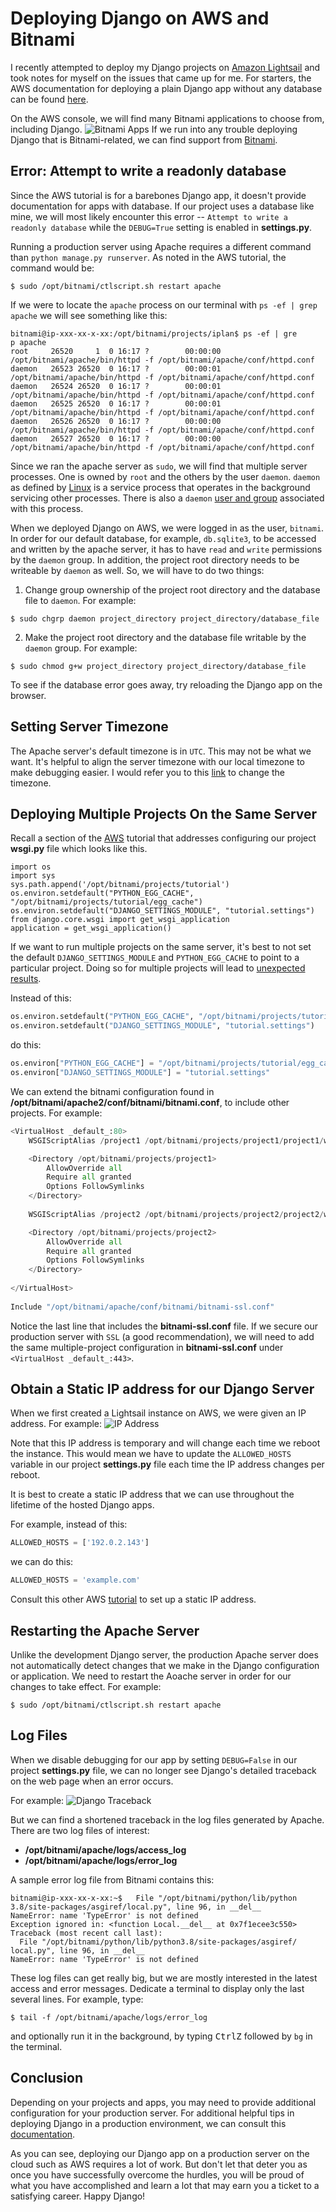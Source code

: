 # Deploying Django on AWS and Bitnami
I recently attempted to deploy my Django projects on [Amazon Lightsail](https://lightsail.aws.amazon.com/) and took notes for myself on the issues that came up for me. For starters, the AWS documentation for deploying a plain Django app without any database can be found [here](https://aws.amazon.com/getting-started/hands-on/deploy-python-application/). 

On the AWS console, we will find many Bitnami applications to choose from, including Django. 
![Bitnami Apps](https://d1.awsstatic.com/LightsailAssets/django5.8b5e50b084f97517143d00c3ee5d9dee7937f66a.png)
If we run into any trouble deploying Django that is Bitnami-related, we can find support from [Bitnami](https://bitnami.com/support). 

## Error: Attempt to write a readonly database
Since the AWS tutorial is for a barebones Django app, it doesn't provide documentation for apps with database. If our project uses a database like mine, we will most likely encounter this error -- `Attempt to write a readonly database` while the `DEBUG=True` setting is enabled in **settings.py**. 

Running a production server using Apache requires a different command than `python manage.py runserver`. As noted in the AWS tutorial, the command would be:
```
$ sudo /opt/bitnami/ctlscript.sh restart apache
```
If we were to locate the `apache` process on our terminal with `ps -ef | grep apache` we will see something like this:
```
bitnami@ip-xxx-xx-x-xx:/opt/bitnami/projects/iplan$ ps -ef | gre
p apache
root     26520     1  0 16:17 ?        00:00:00 /opt/bitnami/apache/bin/httpd -f /opt/bitnami/apache/conf/httpd.conf
daemon   26523 26520  0 16:17 ?        00:00:01 /opt/bitnami/apache/bin/httpd -f /opt/bitnami/apache/conf/httpd.conf
daemon   26524 26520  0 16:17 ?        00:00:01 /opt/bitnami/apache/bin/httpd -f /opt/bitnami/apache/conf/httpd.conf
daemon   26525 26520  0 16:17 ?        00:00:01 /opt/bitnami/apache/bin/httpd -f /opt/bitnami/apache/conf/httpd.conf
daemon   26526 26520  0 16:17 ?        00:00:00 /opt/bitnami/apache/bin/httpd -f /opt/bitnami/apache/conf/httpd.conf
daemon   26527 26520  0 16:17 ?        00:00:00 /opt/bitnami/apache/bin/httpd -f /opt/bitnami/apache/conf/httpd.conf
```
Since we ran the apache server as `sudo`, we will find that multiple server processes. One is owned by `root` and the others by the user `daemon`. `daemon` as defined by [Linux](https://www.man7.org/linux/man-pages/man7/daemon.7.html) is a service process that operates in the background servicing other processes. There is also a `daemon` [user and group](https://refspecs.linuxbase.org/LSB_3.0.0/LSB-PDA/LSB-PDA/usernames.html#TBL-REQUIREDUSERS) associated with this process. 

When we deployed Django on AWS, we were logged in as the user, `bitnami`. In order for our default database, for example, `db.sqlite3`, to be accessed and written by the apache server, it has to have `read` and `write` permissions by the `daemon` group. In addition, the project root directory needs to be writeable by `daemon` as well. So, we will have to do two things:
1. Change group ownership of the project root directory and the database file to `daemon`. For example:
```
$ sudo chgrp daemon project_directory project_directory/database_file
```
2. Make the project root directory and the database file writable by the `daemon` group. For example:
```
$ sudo chmod g+w project_directory project_directory/database_file
```
To see if the database error goes away, try reloading the Django app on the browser.

## Setting Server Timezone
The Apache server's default timezone is in `UTC`. This may not be what we want. It's helpful to align the server timezone with our local timezone to make debugging easier. I would refer you to this [link](https://it.playswellwithflavors.com/2020/03/25/bitnami-set-timezone/) to change the timezone.

## Deploying Multiple Projects On the Same Server

Recall a section of the [AWS](https://aws.amazon.com/getting-started/hands-on/deploy-python-application/) tutorial that addresses configuring our project **wsgi.py** file which looks like this.
```
import os
import sys
sys.path.append('/opt/bitnami/projects/tutorial')
os.environ.setdefault("PYTHON_EGG_CACHE", "/opt/bitnami/projects/tutorial/egg_cache")
os.environ.setdefault("DJANGO_SETTINGS_MODULE", "tutorial.settings")
from django.core.wsgi import get_wsgi_application
application = get_wsgi_application()
```
If we want to run multiple projects on the same server, it's best to not set the default  `DJANGO_SETTINGS_MODULE` and `PYTHON_EGG_CACHE` to point to a particular project. Doing so for multiple projects will lead to [unexpected results](https://stackoverflow.com/questions/11505576/deploying-multiple-django-apps-on-apache-with-mod-wsgi). 

Instead of this:
```py
os.environ.setdefault("PYTHON_EGG_CACHE", "/opt/bitnami/projects/tutorial/egg_cache")
os.environ.setdefault("DJANGO_SETTINGS_MODULE", "tutorial.settings")
```
do this:
```py
os.environ["PYTHON_EGG_CACHE"] = "/opt/bitnami/projects/tutorial/egg_cache"
os.environ["DJANGO_SETTINGS_MODULE"] = "tutorial.settings"
```

We can extend the bitnami configuration found in **/opt/bitnami/apache2/conf/bitnami/bitnami.conf**, to include other projects. For example:
```py
<VirtualHost _default_:80>
    WSGIScriptAlias /project1 /opt/bitnami/projects/project1/project1/wsgi.py

    <Directory /opt/bitnami/projects/project1>
        AllowOverride all
        Require all granted
        Options FollowSymlinks
    </Directory>
 
    WSGIScriptAlias /project2 /opt/bitnami/projects/project2/project2/wsgi.py

    <Directory /opt/bitnami/projects/project2>
        AllowOverride all
        Require all granted
        Options FollowSymlinks
    </Directory>
 
</VirtualHost>
 
Include "/opt/bitnami/apache/conf/bitnami/bitnami-ssl.conf"
```
Notice the last line that includes the **bitnami-ssl.conf** file. If we secure our production server with `SSL` (a good recommendation), we will need to add the same multiple-project configuration in **bitnami-ssl.conf** under `<VirtualHost _default_:443>`.

## Obtain a Static IP address for our Django Server

When we first created a Lightsail instance on AWS, we were given an IP address. For example:
![IP Address](https://d1.awsstatic.com/LightsailAssets/django10.3a7d2a117c080dc690baa9c471a1baad26ad89ba.png)

Note that this IP address is temporary and will change each time we reboot the instance. This would mean we have to update the `ALLOWED_HOSTS` variable in our project **settings.py** file each time the IP address changes per reboot. 

It is best to create a static IP address that we can use throughout the lifetime of the hosted Django apps.

For example, instead of this:
```py
ALLOWED_HOSTS = ['192.0.2.143']
```
we can do this:
```py
ALLOWED_HOSTS = 'example.com'
```

Consult this other AWS [tutorial](https://lightsail.aws.amazon.com/ls/docs/en_us/articles/lightsail-create-static-ip) to set up a static IP address.

## Restarting the Apache Server
Unlike the development Django server, the production Apache server does not automatically detect changes that we make in the Django configuration or application. We need to restart the Aoache server in order for our changes to take effect. For example:
```
$ sudo /opt/bitnami/ctlscript.sh restart apache
```

## Log Files
When we disable debugging for our app by setting `DEBUG=False` in our project **settings.py** file, we can no longer see Django's detailed traceback on the web page when an error occurs.

For example:
![Django Traceback](https://external-content.duckduckgo.com/iu/?u=https%3A%2F%2Fi.stack.imgur.com%2FtpBWn.png&f=1&nofb=1)

But we can find a shortened traceback in the log files generated by Apache. There are two log files of interest:
+ **/opt/bitnami/apache/logs/access_log**
+ **/opt/bitnami/apache/logs/error_log**

A sample error log file from Bitnami contains this:
```
bitnami@ip-xxx-xx-x-xx:~$   File "/opt/bitnami/python/lib/python
3.8/site-packages/asgiref/local.py", line 96, in __del__
NameError: name 'TypeError' is not defined
Exception ignored in: <function Local.__del__ at 0x7f1ecee3c550>
Traceback (most recent call last):
  File "/opt/bitnami/python/lib/python3.8/site-packages/asgiref/
local.py", line 96, in __del__
NameError: name 'TypeError' is not defined
```
These log files can get really big, but we are mostly interested in the latest access and error messages. Dedicate a terminal to display only the last several lines. For example, type:
```
$ tail -f /opt/bitnami/apache/logs/error_log
```
and optionally run it in the background, by typing <kbd>Ctrl</kbd><kbd>Z</kbd> followed by `bg` in the terminal.

## Conclusion
Depending on your projects and apps, you may need to provide additional configuration for your production server. For additional helpful tips in deploying Django in a production environment, we can consult this [documentation](https://docs.djangoproject.com/en/3.1/howto/deployment/checklist/).  

As you can see, deploying our Django app on a production server on the cloud such as AWS requires a lot of work. But don't let that deter you as once you have successfully overcome the hurdles, you will be proud of what you have accomplished and learn a lot that may earn you a ticket to a satisfying career. Happy Django!
